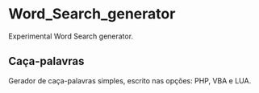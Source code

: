 # Word_Search_generator

Experimental Word Search generator.

## Caça-palavras

Gerador de caça-palavras simples, escrito nas opções: PHP, VBA e LUA.
